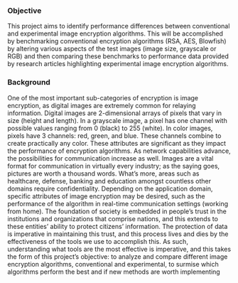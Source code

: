 ### Objective
This project aims to identify performance differences between conventional and experimental image encryption algorithms. This will be accomplished by benchmarking conventional encryption algorithms (RSA, AES, Blowfish) by altering various aspects of the test images (image size, grayscale or RGB) and then comparing these benchmarks to performance data provided by research articles highlighting experimental image encryption algorithms.
 
### Background
One of the most important sub-categories of encryption is image encryption, as digital images are extremely common for relaying information. Digital images are 2-dimensional arrays of pixels that vary in size (height and length). In a grayscale image, a pixel has one channel with possible values ranging from 0 (black) to 255 (white). In color images, pixels have 3 channels: red, green, and blue. These channels combine to create practically any color. These attributes are significant as they impact the performance of encryption algorithms. As network capabilities advance, the possibilities for communication increase as well. Images are a vital format for communication in virtually every industry; as the saying goes, pictures are worth a thousand words. What’s more, areas such as healthcare, defense, banking and education amongst countless other domains require confidentiality. Depending on the application domain, specific attributes of image encryption may be desired, such as the performance of the algorithm in real-time communication settings (working from home). The foundation of society is embedded in people’s trust in the institutions and organizations that comprise nations, and this extends to these entities’ ability to protect citizens’ information. The protection of data is imperative in maintaining this trust, and this process lives and dies by the effectiveness of the tools we use to accomplish this. As such, understanding what tools are the most effective is imperative, and this takes the form of this project’s objective: to analyze and compare different image encryption algorithms, conventional and experimental, to surmise which algorithms perform the best and if new methods are worth implementing
